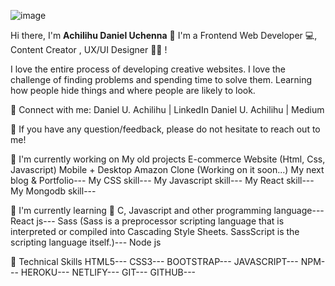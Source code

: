 ![image](https://avatars.githubusercontent.com/u/107114779?v=4)




Hi there, I'm <b>Achilihu Daniel Uchenna</b> 👋
I'm a Frontend Web Developer 💻, Content Creator , UX/UI Designer 👩‍💻 !


I love the entire process of developing creative websites. I love the challenge of finding problems and spending time to solve them. Learning how people hide things and where people are likely to look.

🤝 Connect with me:
Daniel U. Achilihu | LinkedIn
Daniel U. Achilihu | Medium

💬 If you have any question/feedback, please do not hesitate to reach out to me!

🔭 I'm currently working on
My old projects
E-commerce Website (Html, Css, Javascript)
Mobile + Desktop Amazon Clone (Working on it soon...)
My next blog & Portfolio---
My CSS skill---
My Javascript skill---
My React skill---
My Mongodb skill---

🌱 I'm currently learning
📱 C, Javascript and other programming language---
React js---
Sass (Sass is a preprocessor scripting language that is interpreted or compiled into Cascading Style Sheets. SassScript is the scripting language itself.)---
Node js

💼 Technical Skills
HTML5---
CSS3---
BOOTSTRAP---
JAVASCRIPT---
NPM---
HEROKU---
NETLIFY---
GIT---
GITHUB---
